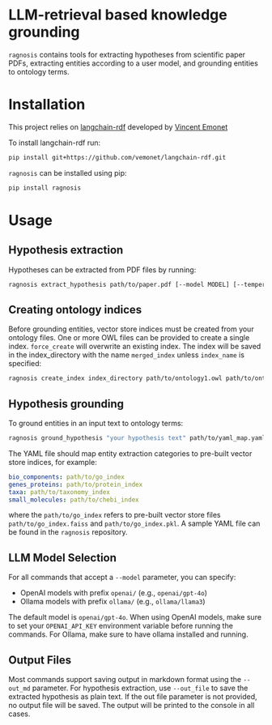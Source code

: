 # LLM-retrieval based knowledge grounding
`ragnosis` contains tools for extracting hypotheses from scientific paper PDFs, extracting entities according to a user model, and grounding entities to ontology terms.


# Installation

This project relies on [langchain-rdf](https://github.com/vemonet/langchain-rdf) developed by [Vincent Emonet](https://github.com/vemonet/)

To install langchain-rdf run:

```bash
pip install git+https://github.com/vemonet/langchain-rdf.git
```

`ragnosis` can be installed using pip:

```bash
pip install ragnosis
```

# Usage

## Hypothesis extraction

Hypotheses can be extracted from PDF files by running:

```bash
ragnosis extract_hypothesis path/to/paper.pdf [--model MODEL] [--temperature TEMP] [--out_file OUTPUT.txt]
```

## Creating ontology indices

Before grounding entities, vector store indices must be created from your ontology files. One or more OWL files can be provided to create a single index. `force_create` will overwrite an existing index. The index will be saved in the index_directory with the name `merged_index` unless `index_name` is specified:

```bash
ragnosis create_index index_directory path/to/ontology1.owl path/to/ontology2.owl [--force_create] [--index_name NAME]
```

## Hypothesis grounding

To ground entities in an input text to ontology terms:

```bash
ragnosis ground_hypothesis "your hypothesis text" path/to/yaml_map.yaml [--model MODEL] [--temperature TEMP] [--out_md OUTPUT.md]
```

The YAML file should map entity extraction categories to pre-built vector store indices, for example:

```yaml
bio_components: path/to/go_index
genes_proteins: path/to/protein_index
taxa: path/to/taxonomy_index
small_molecules: path/to/chebi_index
```

where the `path/to/go_index` refers to pre-built vector store files `path/to/go_index.faiss` and `path/to/go_index.pkl`. A sample YAML file can be found in the `ragnosis` repository.


## LLM Model Selection

For all commands that accept a `--model` parameter, you can specify:
- OpenAI models with prefix `openai/` (e.g., `openai/gpt-4o`)
- Ollama models with prefix `ollama/` (e.g., `ollama/llama3`)

The default model is `openai/gpt-4o`. When using OpenAI models, make sure to set your `OPENAI_API_KEY` environment variable before running the commands. For Ollama, make sure to have ollama installed and running.

## Output Files

Most commands support saving output in markdown format using the `--out_md` parameter. For hypothesis extraction, use `--out_file` to save the extracted hypothesis as plain text. If the out file parameter is not provided, no output file will be saved. The output will be printed to the console in all cases.

